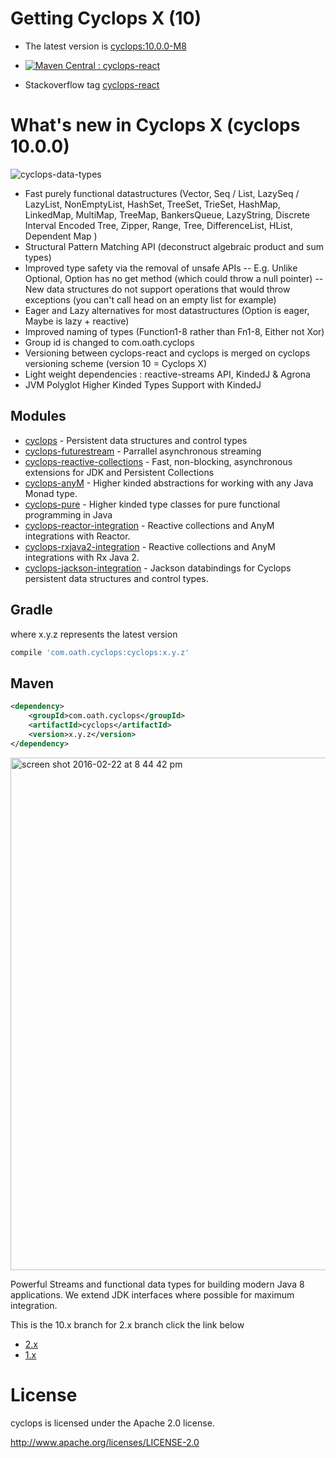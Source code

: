 # Getting Cyclops X (10)

* The latest version is [cyclops:10.0.0-M8](http://mvnrepository.com/artifact/com.oath.cyclops/cyclops/10.0.0-M8)
* [![Maven Central : cyclops-react](https://maven-badges.herokuapp.com/maven-central/com.oath.cyclops/cyclops/badge.svg)](https://maven-badges.herokuapp.com/maven-central/com.oath.cyclops/cyclops)

* Stackoverflow tag [cyclops-react](http://stackoverflow.com/search?q=cyclops-react)

# What's new in Cyclops X (cyclops 10.0.0)

![cyclops-data-types](https://user-images.githubusercontent.com/9964792/37656704-b4266d7a-2c40-11e8-84d9-23a4a77e0341.jpeg)

- Fast purely functional datastructures (Vector, Seq / List, LazySeq / LazyList, NonEmptyList, HashSet, TreeSet, TrieSet, HashMap, LinkedMap, MultiMap, TreeMap, BankersQueue, LazyString, Discrete Interval Encoded Tree, Zipper, Range, Tree, DifferenceList, HList, Dependent Map )
- Structural Pattern Matching API (deconstruct algebraic product and sum types)
- Improved type safety via the removal of unsafe APIs
  -- E.g. Unlike Optional, Option has no get method (which could throw a null pointer)
  -- New data structures do not support operations that would throw exceptions (you can't call head on an empty list for example)
- Eager and Lazy alternatives for most datastructures (Option is eager, Maybe is lazy + reactive)
- Improved naming of types (Function1-8 rather than Fn1-8, Either not Xor)
- Group id is changed to com.oath.cyclops
- Versioning between cyclops-react and cyclops is merged on cyclops versioning scheme (version 10 = Cyclops X)
- Light weight dependencies : reactive-streams API, KindedJ & Agrona
- JVM Polyglot Higher Kinded Types Support with KindedJ

## Modules

* [cyclops](https://github.com/aol/cyclops-react/tree/master/cyclops) - Persistent data structures and control types
* [cyclops-futurestream](https://github.com/aol/cyclops-react/tree/master/cyclops-futurestream) - Parrallel asynchronous streaming
* [cyclops-reactive-collections](https://github.com/aol/cyclops-react/tree/master/cyclops-reactive-collections) - Fast, non-blocking, asynchronous extensions for JDK and Persistent Collections
* [cyclops-anyM](https://github.com/aol/cyclops-react/tree/master/cyclops-anym) - Higher kinded abstractions for working with any Java Monad type.
* [cyclops-pure](https://github.com/aol/cyclops-react/tree/master/cyclops-pure) - Higher kinded type classes for pure functional programming in Java
* [cyclops-reactor-integration](https://github.com/aol/cyclops-react/tree/master/cyclops-reactor-integration) - Reactive collections and AnyM integrations with Reactor.
* [cyclops-rxjava2-integration](https://github.com/aol/cyclops-react/tree/master/cyclops-rxjava2-integration) - Reactive collections and AnyM integrations with Rx Java 2.
* [cyclops-jackson-integration](https://github.com/aol/cyclops-react/tree/master/cyclops-jackson) - Jackson databindings for Cyclops persistent data structures and control types.




## Gradle

where x.y.z represents the latest version

```groovy
compile 'com.oath.cyclops:cyclops:x.y.z'
```

## Maven

```xml
<dependency>
    <groupId>com.oath.cyclops</groupId>
    <artifactId>cyclops</artifactId>
    <version>x.y.z</version>
</dependency>
```

<img width="820" alt="screen shot 2016-02-22 at 8 44 42 pm" src="https://cloud.githubusercontent.com/assets/9964792/13232030/306b0d50-d9a5-11e5-9706-d44d7731790d.png">

Powerful Streams and functional data types for building modern Java 8 applications. We extend JDK interfaces where possible for maximum integration. 

This is the 10.x branch for 2.x branch click the link below

* [2.x](https://github.com/aol/cyclops-react/tree/2.x)
* [1.x](https://github.com/aol/cyclops-react/tree/1.x)

# License

cyclops is licensed under the Apache 2.0 license.		

http://www.apache.org/licenses/LICENSE-2.0

